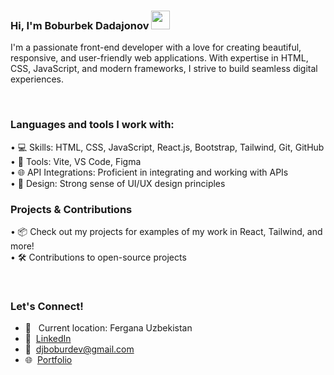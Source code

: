 ### Hi, I'm Boburbek Dadajonov <img src="https://media1.giphy.com/media/w1OBpBd7kJqHrJnJ13/giphy.gif?cid=ecf05e47iuzyjq796uz7yynzwm6n8rpaird2xl8wb8eofh2a&rid=giphy.gif&ct=s" width="30px">

I'm a passionate front-end developer with a love for creating beautiful, responsive, and user-friendly web applications. With expertise in HTML, CSS, JavaScript, and modern frameworks, I strive to build seamless digital experiences.


<br />

### Languages and tools I work with:

• 💻 Skills: HTML, CSS, JavaScript, React.js, Bootstrap, Tailwind, Git, GitHub<br />
• 🚀 Tools: Vite, VS Code, Figma<br />
• 🌐 API Integrations: Proficient in integrating and working with APIs<br />
• 🎨 Design: Strong sense of UI/UX design principles<br />

### Projects & Contributions

• 📦 Check out my projects for examples of my work in React, Tailwind, and more!<br />
• 🛠️ Contributions to open-source projects

<br />
<h3>Let's Connect!</h2>

- 📍 &nbsp; Current location: Fergana Uzbekistan<br />
- 💼&nbsp; [LinkedIn](https://www.linkedin.com/in/boburbek-dadajonov-6383a2246/?locale=en_US)<br />
- 📨&nbsp; [djboburdev@gmail.com](https://mail.google.com/mail/u/0/?fs=1&to=djboburdev@gmail.com&tf=cm)<br />
- 🌐&nbsp; [Portfolio](https://djbobur.vercel.app/)
